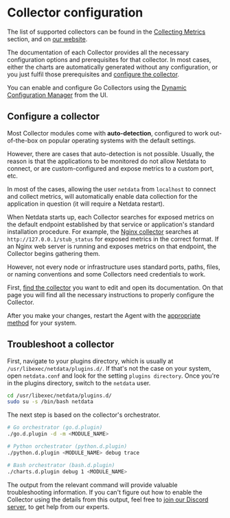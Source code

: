 # Collector configuration

The list of supported collectors can be found in the [Collecting Metrics](/src/collectors/README.md) section,
and on [our website](https://www.netdata.cloud/integrations).

The documentation of each Collector provides all the necessary configuration options and prerequisites for that collector. In most cases, either the charts are automatically generated without any configuration, or you just fulfil those prerequisites and [configure the collector](#configure-a-collector).

You can enable and configure Go Collectors using the [Dynamic Configuration Manager](/docs/netdata-agent/configuration/dynamic-configuration.md) from the UI.

## Configure a collector

Most Collector modules come with **auto-detection**, configured to work out-of-the-box on popular operating systems with
the default settings.

However, there are cases that auto-detection is not possible. Usually, the reason is that the applications to be monitored do not allow Netdata to connect, or are custom-configured and expose metrics to a custom port, etc.

In most of the cases, allowing the user `netdata` from `localhost` to connect and collect metrics, will automatically enable data collection for the application in question (it will require a Netdata restart).

When Netdata starts up, each Collector searches for exposed metrics on the default endpoint established by that service
or application's standard installation procedure. For example, the [Nginx collector](/src/go/plugin/go.d/modules/nginx/README.md) searches at `http://127.0.0.1/stub_status` for exposed metrics in the correct format. If an Nginx web server is running and exposes metrics on that endpoint, the Collector begins gathering them.

However, not every node or infrastructure uses standard ports, paths, files, or naming conventions and some Collectors need credentials to work.

First, [find the collector](/src/collectors/README.md) you want to edit and open its documentation. On that page you will find all the necessary instructions to properly configure the Collector.

After you make your changes, restart the Agent with the [appropriate method](/docs/netdata-agent/start-stop-restart.md) for your system.

## Troubleshoot a collector

First, navigate to your plugins directory, which is usually at `/usr/libexec/netdata/plugins.d/`. If that's not the case on your system, open `netdata.conf` and look for the setting `plugins directory`. Once you're in the plugins directory, switch to the `netdata` user.

```bash
cd /usr/libexec/netdata/plugins.d/
sudo su -s /bin/bash netdata
```

The next step is based on the collector's orchestrator.

```bash
# Go orchestrator (go.d.plugin)
./go.d.plugin -d -m <MODULE_NAME>

# Python orchestrator (python.d.plugin)
./python.d.plugin <MODULE_NAME> debug trace

# Bash orchestrator (bash.d.plugin)
./charts.d.plugin debug 1 <MODULE_NAME>
```

The output from the relevant command will provide valuable troubleshooting information. If you can't figure out how to enable the Collector using the details from this output, feel free to [join our Discord server](https://discord.com/invite/2mEmfW735j), to get help from our experts.
